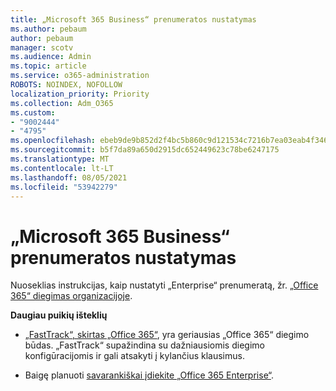 ```yaml
---
title: „Microsoft 365 Business“ prenumeratos nustatymas
ms.author: pebaum
author: pebaum
manager: scotv
ms.audience: Admin
ms.topic: article
ms.service: o365-administration
ROBOTS: NOINDEX, NOFOLLOW
localization_priority: Priority
ms.collection: Adm_O365
ms.custom:
- "9002444"
- "4795"
ms.openlocfilehash: ebeb9de9b852d2f4bc5b860c9d121534c7216b7ea03eab4f346691bcdaf5b562
ms.sourcegitcommit: b5f7da89a650d2915dc652449623c78be6247175
ms.translationtype: MT
ms.contentlocale: lt-LT
ms.lasthandoff: 08/05/2021
ms.locfileid: "53942279"
---
```

# <a name="set-up-a-microsoft-365-business-subscription"></a>„Microsoft 365 Business“ prenumeratos nustatymas

Nuoseklias instrukcijas, kaip nustatyti „Enterprise“ prenumeratą, žr. [„Office 365“ diegimas organizacijoje](https://docs.microsoft.com/office365/enterprise/setup-overview-for-enterprises).

**Daugiau puikių išteklių**

- [„FastTrack“, skirtas „Office 365“](https://docs.microsoft.com/fasttrack/O365-fasttrack-benefit-for-office-365), yra geriausias „Office 365“ diegimo būdas. „FastTrack“ supažindina su dažniausiomis diegimo konfigūracijomis ir gali atsakyti į kylančius klausimus. 

- Baigę planuoti [savarankiškai įdiekite „Office 365 Enterprise“](https://docs.microsoft.com/office365/enterprise/setup-overview-for-enterprises#do-it-yourself-guided-deployment-of-office-365-enterprise). 
